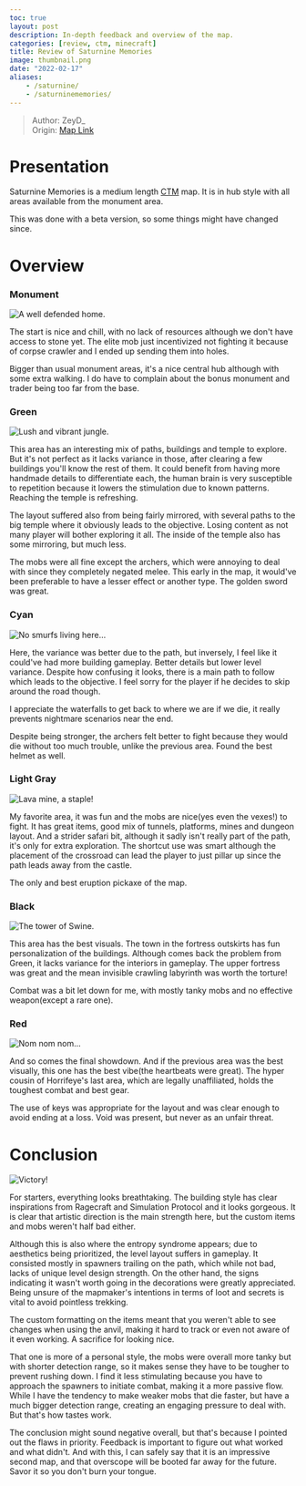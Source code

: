 ```yaml
---
toc: true
layout: post
description: In-depth feedback and overview of the map.
categories: [review, ctm, minecraft]
title: Review of Saturnine Memories
image: thumbnail.png
date: "2022-02-17"
aliases:
    - /saturnine/
    - /saturninememories/
---
```

>Author: ZeyD_  
Origin: [Map Link](https://ctmrepository.com/index.php?action=viewMap&id=381)

# Presentation

Saturnine Memories is a medium length [CTM](/posts/ctm/) map. It is in hub style with all areas available from the monument area.

This was done with a beta version, so some things might have changed since.

# Overview
### Monument

![A well defended home.](sat2)

The start is nice and chill, with no lack of resources although we don't have access to stone yet.
The elite mob just incentivized not fighting it because of corpse crawler and I ended up sending them into holes.

Bigger than usual monument areas, it's a nice central hub although with some extra walking.
I do have to complain about the bonus monument and trader being too far from the base.

### Green

![Lush and vibrant jungle.](sat3)

This area has an interesting mix of paths, buildings and temple to explore. But it's not perfect as it lacks variance in those, after clearing a few buildings you'll know the rest of them.
It could benefit from having more handmade details to differentiate each, the human brain is very susceptible to repetition because it lowers the stimulation due to known patterns.
Reaching the temple is refreshing.

The layout suffered also from being fairly mirrored, with several paths to the big temple where it obviously leads to the objective. Losing content as not many player will bother exploring it all.
The inside of the temple also has some mirroring, but much less.

The mobs were all fine except the archers, which were annoying to deal with since they completely negated melee. This early in the map, it would've been preferable to have a lesser effect or another type. The golden sword was great.

### Cyan

![No smurfs living here...](sat4)

Here, the variance was better due to the path, but inversely, I feel like it could've had more building gameplay. Better details but lower level variance.
Despite how confusing it looks, there is a main path to follow which leads to the objective. I feel sorry for the player if he decides to skip around the road though.

I appreciate the waterfalls to get back to where we are if we die, it really prevents nightmare scenarios near the end.

Despite being stronger, the archers felt better to fight because they would die without too much trouble, unlike the previous area.
Found the best helmet as well.

### Light Gray

![Lava mine, a staple!](sat5)

My favorite area, it was fun and the mobs are nice(yes even the vexes!) to fight.
It has great items, good mix of tunnels, platforms, mines and dungeon layout. And a strider safari bit, although it sadly isn't really part of the path, it's only for extra exploration.
The shortcut use was smart although the placement of the crossroad can lead the player to just pillar up since the path leads away from the castle.

The only and best eruption pickaxe of the map.

### Black

![The tower of Swine.](sat6)

This area has the best visuals. The town in the fortress outskirts has fun personalization of the buildings. Although comes back the problem from Green, it lacks variance for the interiors in gameplay.
The upper fortress was great and the mean invisible crawling labyrinth was worth the torture!

Combat was a bit let down for me, with mostly tanky mobs and no effective weapon(except a rare one).

### Red

![Nom nom nom...](sat7)

And so comes the final showdown. And if the previous area was the best visually, this one has the best vibe(the heartbeats were great).
The hyper cousin of Horrifeye's last area, which are legally unaffiliated, holds the toughest combat and best gear.

The use of keys was appropriate for the layout and was clear enough to avoid ending at a loss.
Void was present, but never as an unfair threat.

# Conclusion

![Victory!](satw)

For starters, everything looks breathtaking. The building style has clear inspirations from Ragecraft and Simulation Protocol and it looks gorgeous.
It is clear that artistic direction is the main strength here, but the custom items and mobs weren't half bad either.

Although this is also where the entropy syndrome appears; due to aesthetics being prioritized, the level layout suffers in gameplay.
It consisted mostly in spawners trailing on the path, which while not bad, lacks of unique level design strength.
On the other hand, the signs indicating it wasn't worth going in the decorations were greatly appreciated. Being unsure of the mapmaker's intentions in terms of loot and secrets is vital to avoid pointless trekking.

The custom formatting on the items meant that you weren't able to see changes when using the anvil, making it hard to track or even not aware of it even working.
A sacrifice for looking nice.

That one is more of a personal style, the mobs were overall more tanky but with shorter detection range, so it makes sense they have to be tougher to prevent rushing down.
I find it less stimulating because you have to approach the spawners to initiate combat, making it a more passive flow. While I have the tendency to make weaker mobs that die faster, but have a much bigger detection range, creating an engaging pressure to deal with. But that's how tastes work.

The conclusion might sound negative overall, but that's because I pointed out the flaws in priority. Feedback is important to figure out what worked and what didn't.
And with this, I can safely say that it is an impressive second map, and that overscope will be booted far away for the future.
Savor it so you don't burn your tongue.

<script src="https://utteranc.es/client.js"
        repo="orian34/travelogues"
        issue-term="title"
        label="Comment"
        theme="github-dark"
        crossorigin="anonymous"
        async>
</script>
